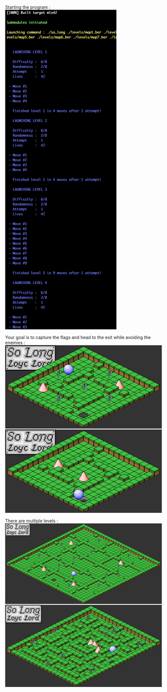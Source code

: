 Starting the program :
![starting the program](preview/1.png)

Your goal is to capture the flags and head to the exit while avoiding the enemies :
![moving about](preview/2.png)
![capturing falgs](preview/3.png)

There are multiple levels :
![multiple levels](preview/4.png)
![pacman](preview/5.png)

